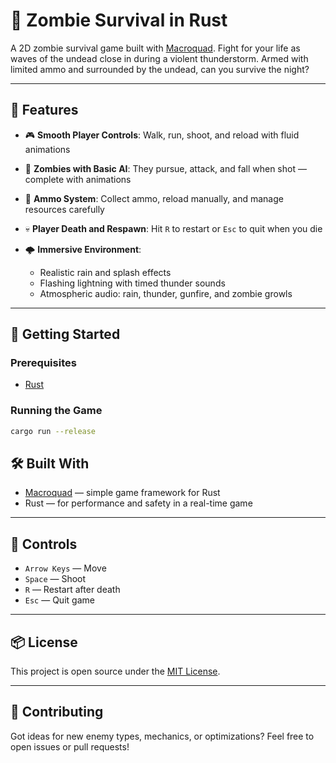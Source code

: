 # 🧟 Zombie Survival in Rust

A 2D zombie survival game built with [Macroquad](https://github.com/not-fl3/macroquad). Fight for your life as waves of the undead close in during a violent thunderstorm. Armed with limited ammo and surrounded by the undead, can you survive the night?

---

## 🧠 Features

* 🎮 **Smooth Player Controls**: Walk, run, shoot, and reload with fluid animations
* 🧟 **Zombies with Basic AI**: They pursue, attack, and fall when shot — complete with animations
* 🔫 **Ammo System**: Collect ammo, reload manually, and manage resources carefully
* 💀 **Player Death and Respawn**: Hit `R` to restart or `Esc` to quit when you die
* 🌩️ **Immersive Environment**:

  * Realistic rain and splash effects
  * Flashing lightning with timed thunder sounds
  * Atmospheric audio: rain, thunder, gunfire, and zombie growls

---

## 🚀 Getting Started

### Prerequisites

* [Rust](https://www.rust-lang.org/tools/install)

### Running the Game

```bash
cargo run --release
```

## 🛠 Built With

* [Macroquad](https://github.com/not-fl3/macroquad) — simple game framework for Rust
* Rust — for performance and safety in a real-time game

---

## 🧪 Controls

* `Arrow Keys` — Move
* `Space` — Shoot
* `R` — Restart after death
* `Esc` — Quit game

---

## 📦 License

This project is open source under the [MIT License](LICENSE).

---

## 🤝 Contributing

Got ideas for new enemy types, mechanics, or optimizations? Feel free to open issues or pull requests!
